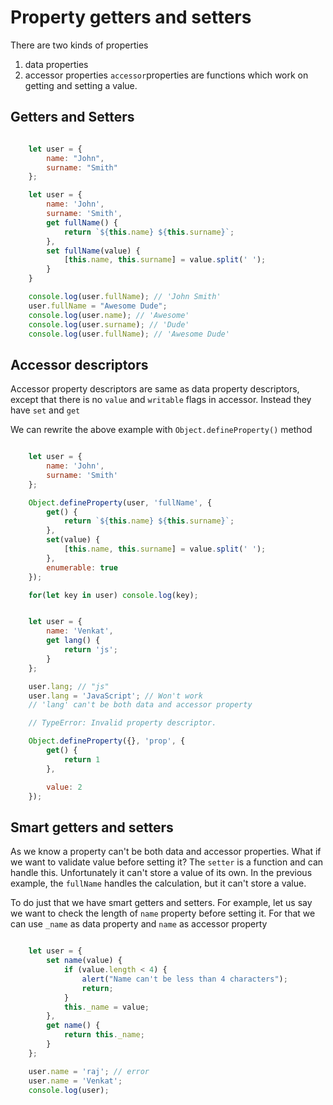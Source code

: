 # Property getters and setters
There are two kinds of properties
1. data properties
2. accessor properties
`accessor`properties are functions which work on getting and setting a value.

## Getters and Setters

```js

    let user = {
        name: "John",
        surname: "Smith"
    };

    let user = {
        name: 'John',
        surname: 'Smith',
        get fullName() {
            return `${this.name} ${this.surname}`;
        },
        set fullName(value) {
            [this.name, this.surname] = value.split(' ');
        }
    }

    console.log(user.fullName); // 'John Smith'
    user.fullName = "Awesome Dude";
    console.log(user.name); // 'Awesome'
    console.log(user.surname); // 'Dude'
    console.log(user.fullName); // 'Awesome Dude'

```

## Accessor descriptors

Accessor property descriptors are same as data property descriptors, except that there is no `value` and `writable` flags in accessor. Instead they have `set` and `get`

We can rewrite the above example with `Object.defineProperty()` method

```js

    let user = {
        name: 'John',
        surname: 'Smith'
    };

    Object.defineProperty(user, 'fullName', {
        get() {
            return `${this.name} ${this.surname}`;
        },
        set(value) {
            [this.name, this.surname] = value.split(' ');
        },
        enumerable: true
    });

    for(let key in user) console.log(key);

```


```js

    let user = {
        name: 'Venkat',
        get lang() {
            return 'js';
        }
    };

    user.lang; // "js"
    user.lang = 'JavaScript'; // Won't work
    // 'lang' can't be both data and accessor property

    // TypeError: Invalid property descriptor.

    Object.defineProperty({}, 'prop', {
        get() {
            return 1
        },

        value: 2
    });

```

## Smart getters and setters

As we know a property can't be both data and accessor properties.
What if we want to validate value before setting it? The `setter` is a function and can handle this. Unfortunately it can't store a value of its own. In the previous example, the `fullName` handles the calculation, but it can't store a value.

To do just that we have smart getters and setters. For example, let us say we want to check the length of `name` property before setting it. For that we can use `_name` as data property and `name` as accessor property

```js

    let user = {
        set name(value) {
            if (value.length < 4) {
                alert("Name can't be less than 4 characters");
                return;
            }
            this._name = value;
        },
        get name() {
            return this._name;
        }
    };

    user.name = 'raj'; // error
    user.name = 'Venkat';
    console.log(user);

```
